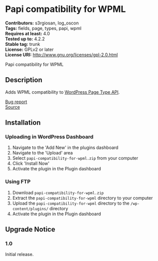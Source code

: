 # Papi compatibility for WPML #
**Contributors:** s3rgiosan, log_oscon  
**Tags:** fields, page, types, papi, wpml  
**Requires at least:** 4.0  
**Tested up to:** 4.2.2  
**Stable tag:** trunk  
**License:** GPLv2 or later  
**License URI:** http://www.gnu.org/licenses/gpl-2.0.html  

Papi compatibility for WPML

## Description ##

Adds WPML compatibility to [WordPress Page Type API](https://wp-papi.github.io/).

[Bug report](https://github.com/log-oscon/papi-compatibility-for-wpml/issues)  
[Source](https://github.com/log-oscon/papi-compatibility-for-wpml)  

## Installation ##

### Uploading in WordPress Dashboard ###

1. Navigate to the 'Add New' in the plugins dashboard
2. Navigate to the 'Upload' area
3. Select `papi-compatibility-for-wpml.zip` from your computer
4. Click 'Install Now'
5. Activate the plugin in the Plugin dashboard

### Using FTP ###

1. Download `papi-compatibility-for-wpml.zip`
2. Extract the `papi-compatibility-for-wpml` directory to your computer
3. Upload the `papi-compatibility-for-wpml` directory to the `/wp-content/plugins/` directory
4. Activate the plugin in the Plugin dashboard


## Upgrade Notice ##

### 1.0 ###
Initial release.  
